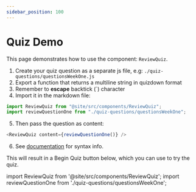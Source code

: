 ```yaml
---
sidebar_position: 100
---
```


# Quiz Demo

This page demonstrates how to use the component: `ReviewQuiz`.

1. Create your quiz question as a separate js file, e.g: `./quiz-questions/questionsWeekOne.js`
2. Export a function that returns a multiline string in quizdown format
3. Remember to **escape** backtick (\`) character
4. Import it in the markdown file:

```js
import ReviewQuiz from "@site/src/components/ReviewQuiz";
import reviewQuestionOne from "./quiz-questions/questionsWeekOne";
```

5. Then pass the question as content:

```js
<ReviewQuiz content={reviewQuestionOne()} />
```

6. See [documentation](https://github.com/bonartm/quizdown-js/blob/main/docs/syntax.md) for syntax info.

This will result in a Begin Quiz button below, which you can use to try the quiz.

import ReviewQuiz from '@site/src/components/ReviewQuiz';
import reviewQuestionOne from './quiz-questions/questionsWeekOne';

<ReviewQuiz content={reviewQuestionOne()}/>
